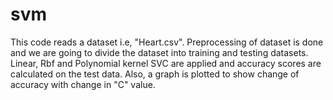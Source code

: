 # svm

This code reads a dataset i.e, "Heart.csv". Preprocessing of dataset is done and we are going to divide the dataset into training and testing datasets. Linear, Rbf and Polynomial kernel SVC are applied and accuracy scores are calculated on the test data. Also, a graph is plotted to show change of accuracy with change in "C" value. 
